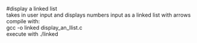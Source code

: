#display a linked list \
takes in user input and displays numbers input as a linked list with arrows  \
compile with: \
gcc -o linked display_an_llist.c \
execute with
./linked
